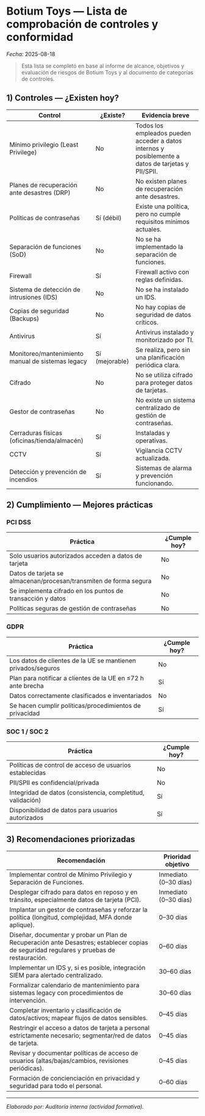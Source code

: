 # Botium Toys — Lista de comprobación de controles y conformidad

_Fecha:_ 2025-08-18

> Esta lista se completó en base al informe de alcance, objetivos y evaluación de riesgos de Botium Toys y al documento de categorías de controles.

## 1) Controles — ¿Existen hoy?

| Control | ¿Existe? | Evidencia breve |
|---|---|---|
| Mínimo privilegio (Least Privilege) | No | Todos los empleados pueden acceder a datos internos y posiblemente a datos de tarjetas y PII/SPII. |
| Planes de recuperación ante desastres (DRP) | No | No existen planes de recuperación ante desastres. |
| Políticas de contraseñas | Sí (débil) | Existe una política, pero no cumple requisitos mínimos actuales. |
| Separación de funciones (SoD) | No | No se ha implementado la separación de funciones. |
| Firewall | Sí | Firewall activo con reglas definidas. |
| Sistema de detección de intrusiones (IDS) | No | No se ha instalado un IDS. |
| Copias de seguridad (Backups) | No | No hay copias de seguridad de datos críticos. |
| Antivirus | Sí | Antivirus instalado y monitorizado por TI. |
| Monitoreo/mantenimiento manual de sistemas legacy | Sí (mejorable) | Se realiza, pero sin una planificación periódica clara. |
| Cifrado | No | No se utiliza cifrado para proteger datos de tarjetas. |
| Gestor de contraseñas | No | No existe un sistema centralizado de gestión de contraseñas. |
| Cerraduras físicas (oficinas/tienda/almacén) | Sí | Instaladas y operativas. |
| CCTV | Sí | Vigilancia CCTV actualizada. |
| Detección y prevención de incendios | Sí | Sistemas de alarma y prevención funcionando. |

## 2) Cumplimiento — Mejores prácticas

### PCI DSS
| Práctica | ¿Cumple hoy? |
|---|---|
| Solo usuarios autorizados acceden a datos de tarjeta | No |
| Datos de tarjeta se almacenan/procesan/transmiten de forma segura | No |
| Se implementa cifrado en los puntos de transacción y datos | No |
| Políticas seguras de gestión de contraseñas | No |

### GDPR
| Práctica | ¿Cumple hoy? |
|---|---|
| Los datos de clientes de la UE se mantienen privados/seguros | No |
| Plan para notificar a clientes de la UE en ≤72 h ante brecha | Sí |
| Datos correctamente clasificados e inventariados | No |
| Se hacen cumplir políticas/procedimientos de privacidad | Sí |

### SOC 1 / SOC 2
| Práctica | ¿Cumple hoy? |
|---|---|
| Políticas de control de acceso de usuarios establecidas | No |
| PII/SPII es confidencial/privada | No |
| Integridad de datos (consistencia, completitud, validación) | Sí |
| Disponibilidad de datos para usuarios autorizados | Sí |

## 3) Recomendaciones priorizadas

| Recomendación | Prioridad objetivo |
|---|---|
| Implementar control de Mínimo Privilegio y Separación de Funciones. | Inmediato (0–30 días) |
| Desplegar cifrado para datos en reposo y en tránsito, especialmente datos de tarjeta (PCI). | Inmediato (0–30 días) |
| Implantar un gestor de contraseñas y reforzar la política (longitud, complejidad, MFA donde aplique). | 0–30 días |
| Diseñar, documentar y probar un Plan de Recuperación ante Desastres; establecer copias de seguridad regulares y pruebas de restauración. | 0–60 días |
| Implementar un IDS y, si es posible, integración SIEM para alertado centralizado. | 30–60 días |
| Formalizar calendario de mantenimiento para sistemas legacy con procedimientos de intervención. | 30–60 días |
| Completar inventario y clasificación de datos/activos; mapear flujos de datos sensibles. | 0–45 días |
| Restringir el acceso a datos de tarjeta a personal estrictamente necesario; segmentar/red de datos de tarjeta. | 0–45 días |
| Revisar y documentar políticas de acceso de usuarios (altas/bajas/cambios, revisiones periódicas). | 0–45 días |
| Formación de concienciación en privacidad y seguridad para todo el personal. | 0–60 días |

---
_Elaborado por: Auditoría interna (actividad formativa)._